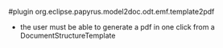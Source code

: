 #plugin org.eclipse.papyrus.model2doc.odt.emf.template2pdf
* the user must be able to generate a pdf in one click from a DocumentStructureTemplate